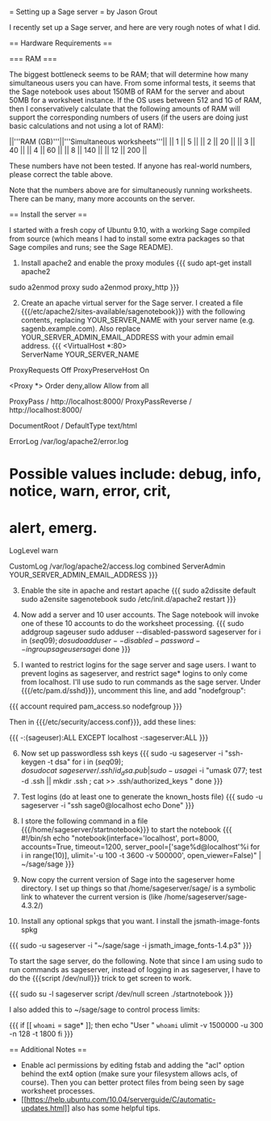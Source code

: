 = Setting up a Sage server =
by Jason Grout


I recently set up a Sage server, and here are very rough notes of what I did.


== Hardware Requirements ==

=== RAM ===

The biggest bottleneck seems to be RAM; that will determine how many simultaneous users you can have.  From some informal tests, it seems that the Sage notebook uses about 150MB of RAM for the server and about 50MB for a worksheet instance.  If the OS uses between 512 and 1G of RAM, then I conservatively calculate that the following amounts of RAM will support the corresponding numbers of users (if the users are doing just basic calculations and not using a lot of RAM):

||'''RAM (GB)'''||'''Simultaneous worksheets'''||
|| 1 ||  5 ||
|| 2 ||  20 ||
|| 3 ||  40 ||
|| 4 ||  60 ||
|| 8 ||  140 ||
|| 12 ||  200 ||

These numbers have not been tested.  If anyone has real-world numbers, please correct the table above.

Note that the numbers above are for simultaneously running worksheets.  There can be many, many more accounts on the server.

== Install the server ==

I started with a fresh copy of Ubuntu 9.10, with a working Sage compiled from source (which means I had to install some extra packages so that Sage compiles and runs; see the Sage README).



  1) Install apache2 and enable the proxy modules
{{{
sudo apt-get install apache2

sudo a2enmod proxy
sudo a2enmod proxy_http
}}}

  2) Create an apache virtual server for the Sage server.  I created a file {{{/etc/apache2/sites-available/sagenotebook}}} with the following contents, replacing YOUR_SERVER_NAME with your server name (e.g. sagenb.example.com).  Also replace YOUR_SERVER_ADMIN_EMAIL_ADDRESS with your admin email address.
{{{
<VirtualHost *:80>   
ServerName YOUR_SERVER_NAME

ProxyRequests Off
ProxyPreserveHost On

<Proxy *>
Order deny,allow
Allow from all
</Proxy>

ProxyPass / http://localhost:8000/
ProxyPassReverse / http://localhost:8000/

 DocumentRoot /
 <Location />   DefaultType text/html
 </Location>

   ErrorLog /var/log/apache2/error.log

   # Possible values include: debug, info, notice, warn, error, crit,
   # alert, emerg.
   LogLevel warn

   CustomLog /var/log/apache2/access.log combined
   ServerAdmin YOUR_SERVER_ADMIN_EMAIL_ADDRESS
 </VirtualHost>
}}}


  3) Enable the site in apache and restart apache
{{{
sudo a2dissite default
sudo a2ensite sagenotebook
sudo /etc/init.d/apache2 restart
}}}


  4) Now add a server and 10 user accounts.  The Sage notebook will invoke one of these 10 accounts to do the worksheet processing.
{{{
sudo addgroup sageuser
sudo adduser --disabled-password sageserver
for i in $(seq 0 9); do
 sudo adduser --disabled-password --ingroup sageuser sage$i
done
}}}

  5) I wanted to restrict logins for the sage server and sage users.  I want to prevent logins as sageserver, and restrict sage* logins to only come from localhost.  I'll use sudo to run commands as the sage server.  Under {{{/etc/pam.d/sshd}}}, uncomment this line, and add "nodefgroup":

{{{
account  required     pam_access.so nodefgroup
}}}

  Then in {{{/etc/security/access.conf}}}, add these lines:

{{{
-:(sageuser):ALL EXCEPT localhost
-:sageserver:ALL
}}}


  6) Now set up passwordless ssh keys
{{{
sudo -u sageserver -i "ssh-keygen -t dsa"
for i in $(seq 0 9); do
 sudo cat ~sageserver/.ssh/id_dsa.pub | sudo -u sage$i -i "umask 077; test -d .ssh || mkdir .ssh ; cat >> .ssh/authorized_keys "
done
}}}

  7) Test logins (do at least one to generate the known_hosts file)
{{{
sudo -u sageserver -i "ssh sage0@localhost echo Done"
}}}


  8) I store the following command in a file {{{/home/sageserver/startnotebook}}} to start the notebook
{{{
#!/bin/sh
echo "notebook(interface='localhost', port=8000, accounts=True, timeout=1200, server_pool=['sage%d@localhost'%i for i in range(10)], ulimit='-u 100 -t 3600 -v 500000', open_viewer=False)" | ~/sage/sage
}}}

  9) Now copy the current version of Sage into the sageserver home directory.  I set up things so that /home/sageserver/sage/ is a symbolic link to whatever the current version is (like /home/sageserver/sage-4.3.2/)


  10) Install any optional spkgs that you want.  I install the jsmath-image-fonts spkg

{{{
sudo -u sageserver -i "~/sage/sage -i jsmath_image_fonts-1.4.p3"
}}}

To start the sage server, do the following.  Note that since I am using sudo to run commands as sageserver, instead of logging in as sageserver, I have to do the {{{script /dev/null}}} trick to get screen to work.

{{{
sudo su -l sageserver
script /dev/null
screen
./startnotebook
}}}

I also added this to ~/sage/sage to control process limits:

{{{
if [[ `whoami` = sage* ]]; then
   echo "User " `whoami`
   ulimit -v 1500000 -u 300 -n 128 -t 1800
fi
}}}

== Additional Notes ==

 * Enable acl permissions by editing fstab and adding the "acl" option behind the ext4 option (make sure your filesystem allows acls, of course).  Then you can better protect files from being seen by sage worksheet processes.
 * [[https://help.ubuntu.com/10.04/serverguide/C/automatic-updates.html]] also has some helpful tips.
